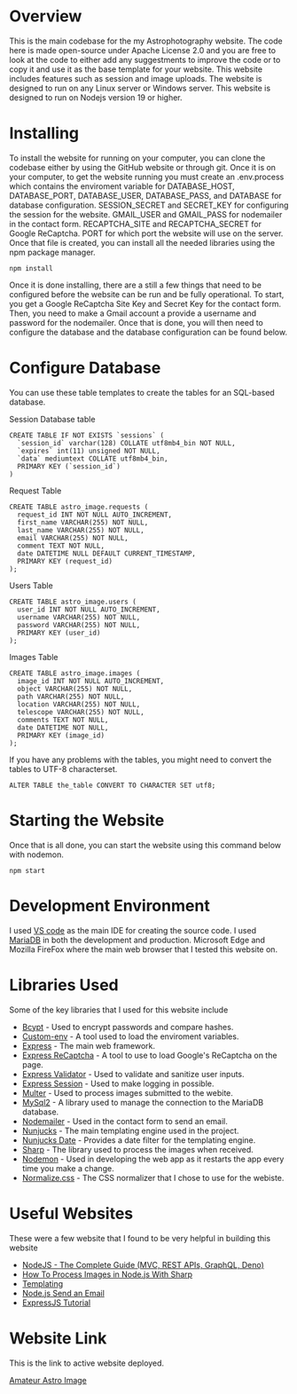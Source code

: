 # Overview
This is the main codebase for the my Astrophotography website. The code here is made open-source under Apache License 2.0 and you are free to look at the code to either add any suggestments to improve the code or to copy it and use it as the base template for your website. This website includes features such as session and image uploads. The website is designed to run on any Linux server or Windows server. This website is designed to run on Nodejs version 19 or higher.

# Installing
To install the website for running on your computer, you can clone the codebase either by using the GitHub website or through git. Once it is on your computer, to get the website running you must create an .env.process which contains the enviroment variable for DATABASE_HOST, DATABASE_PORT, DATABASE_USER, DATABASE_PASS, and DATABASE for database configuration. SESSION_SECRET and SECRET_KEY for configuring the session for the website. GMAIL_USER and GMAIL_PASS for nodemailer in the contact form. RECAPTCHA_SITE and RECAPTCHA_SECRET for Google ReCaptcha. PORT for which port the website will use on the server. Once that file is created, you can install all the needed libraries using the npm package manager.
```
npm install
```
Once it is done installing, there are a still a few things that need to be configured before the website can be run and be fully operational. To start, you get a Google ReCaptcha Site Key and Secret Key for the contact form. Then, you need to make a Gmail account a provide a username and password for the nodemailer. Once that is done, you will then need to configure the database and the database configuration can be found below.


# Configure Database
You can use these table templates to create the tables for an SQL-based database.

Session Database table
```
CREATE TABLE IF NOT EXISTS `sessions` (
  `session_id` varchar(128) COLLATE utf8mb4_bin NOT NULL,
  `expires` int(11) unsigned NOT NULL,
  `data` mediumtext COLLATE utf8mb4_bin,
  PRIMARY KEY (`session_id`)
)
```

Request Table
```
CREATE TABLE astro_image.requests (
  request_id INT NOT NULL AUTO_INCREMENT,
  first_name VARCHAR(255) NOT NULL,
  last_name VARCHAR(255) NOT NULL,
  email VARCHAR(255) NOT NULL,
  comment TEXT NOT NULL,
  date DATETIME NULL DEFAULT CURRENT_TIMESTAMP,
  PRIMARY KEY (request_id)
);
```

Users Table
```
CREATE TABLE astro_image.users (
  user_id INT NOT NULL AUTO_INCREMENT,
  username VARCHAR(255) NOT NULL,
  password VARCHAR(255) NOT NULL,
  PRIMARY KEY (user_id)
);
```

Images Table
```
CREATE TABLE astro_image.images (
  image_id INT NOT NULL AUTO_INCREMENT,
  object VARCHAR(255) NOT NULL,
  path VARCHAR(255) NOT NULL,
  location VARCHAR(255) NOT NULL,
  telescope VARCHAR(255) NOT NULL,
  comments TEXT NOT NULL,
  date DATETIME NOT NULL,
  PRIMARY KEY (image_id)
);
```

If you have any problems with the tables, you might need to convert the tables to UTF-8 characterset.
```
ALTER TABLE the_table CONVERT TO CHARACTER SET utf8;
```

# Starting the Website
Once that is all done, you can start the website using this command below with nodemon.
```
npm start
```

# Development Environment
I used [VS code](https://code.visualstudio.com/) as the main IDE for creating the source code. I used [MariaDB](https://mariadb.org/) in both the development and production. Microsoft Edge and Mozilla FireFox where the main web browser that I tested this website on.

# Libraries Used
Some of the key libraries that I used for this website include

* [Bcypt](https://www.npmjs.com/package/bcrypt) - Used to encrypt passwords and compare hashes.
* [Custom-env](https://github.com/erisanolasheni/custom-env) - A tool used to load the enviroment variables.
* [Express](https://expressjs.com/) - The main web framework.
* [Express ReCaptcha](https://github.com/pdupavillon/express-recaptcha) - A tool to use to load Google's ReCaptcha on the page.
* [Express Validator](https://express-validator.github.io/docs/) - Used to validate and sanitize user inputs.
* [Express Session](http://expressjs.com/en/resources/middleware/session.html) - Used to make logging in possible.
* [Multer](https://www.npmjs.com/package/multer) - Used to process images submitted to the webite.
* [MySql2](http://sidorares.github.io/node-mysql2/) - A library used to manage the connection to the MariaDB database.
* [Nodemailer](https://nodemailer.com/about/) - Used in the contact form to send an email.
* [Nunjucks](https://mozilla.github.io/nunjucks/) - The main templating engine used in the project.
* [Nunjucks Date](https://www.npmjs.com/package/nunjucks-date) - Provides a date filter for the templating engine.
* [Sharp](https://sharp.pixelplumbing.com/) - The library used to process the images when received.
* [Nodemon](https://nodemon.io/) - Used in developing the web app as it restarts the app every time you make a change.
* [Normalize.css](https://necolas.github.io/normalize.css/) - The CSS normalizer that I chose to use for the webiste.

# Useful Websites
These were a few website that I found to be very helpful in building this website

* [NodeJS - The Complete Guide (MVC, REST APIs, GraphQL, Deno)](https://www.udemy.com/course/nodejs-the-complete-guide/)
* [How To Process Images in Node.js With Sharp](https://www.digitalocean.com/community/tutorials/how-to-process-images-in-node-js-with-sharp)
* [Templating](https://mozilla.github.io/nunjucks/templating.html)
* [Node.js Send an Email](https://www.w3schools.com/nodejs/nodejs_email.asp)
* [ExpressJS Tutorial](https://www.tutorialspoint.com/expressjs/index.htm)

# Website Link
This is the link to active website deployed.

[Amateur Astro Image](https://www.amateurastroimage.com/)